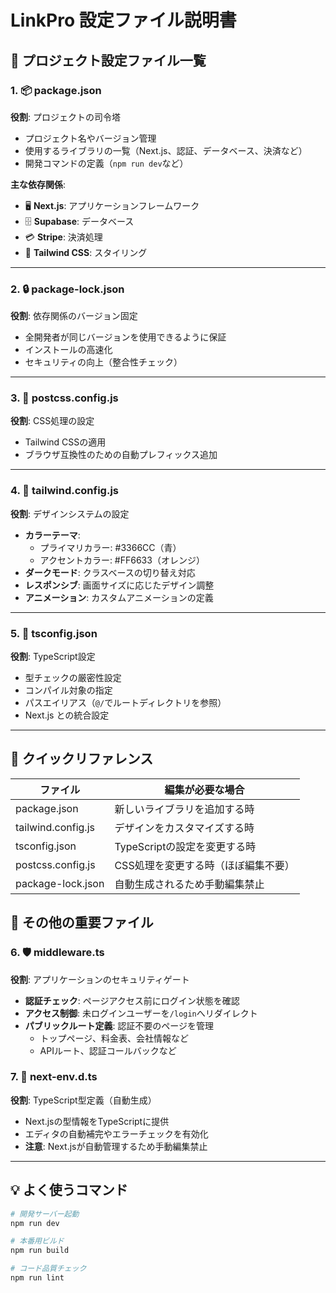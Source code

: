 # LinkPro 設定ファイル説明書

## 📁 プロジェクト設定ファイル一覧

### 1. 📦 package.json
**役割**: プロジェクトの司令塔
- プロジェクト名やバージョン管理
- 使用するライブラリの一覧（Next.js、認証、データベース、決済など）
- 開発コマンドの定義（`npm run dev`など）

**主な依存関係**:
- 🖥️ **Next.js**: アプリケーションフレームワーク
- 🗄️ **Supabase**: データベース
- 💳 **Stripe**: 決済処理
- 🎨 **Tailwind CSS**: スタイリング

---

### 2. 🔒 package-lock.json
**役割**: 依存関係のバージョン固定
- 全開発者が同じバージョンを使用できるように保証
- インストールの高速化
- セキュリティの向上（整合性チェック）

---

### 3. 🎨 postcss.config.js
**役割**: CSS処理の設定
- Tailwind CSSの適用
- ブラウザ互換性のための自動プレフィックス追加

---

### 4. 🎯 tailwind.config.js
**役割**: デザインシステムの設定
- **カラーテーマ**: 
  - プライマリカラー: #3366CC（青）
  - アクセントカラー: #FF6633（オレンジ）
- **ダークモード**: クラスベースの切り替え対応
- **レスポンシブ**: 画面サイズに応じたデザイン調整
- **アニメーション**: カスタムアニメーションの定義

---

### 5. 📘 tsconfig.json
**役割**: TypeScript設定
- 型チェックの厳密性設定
- コンパイル対象の指定
- パスエイリアス（`@/`でルートディレクトリを参照）
- Next.js との統合設定

---

## 🚀 クイックリファレンス

| ファイル | 編集が必要な場合 |
|---------|----------------|
| package.json | 新しいライブラリを追加する時 |
| tailwind.config.js | デザインをカスタマイズする時 |
| tsconfig.json | TypeScriptの設定を変更する時 |
| postcss.config.js | CSS処理を変更する時（ほぼ編集不要） |
| package-lock.json | 自動生成されるため手動編集禁止 |

## 🔧 その他の重要ファイル

### 6. 🛡️ middleware.ts
**役割**: アプリケーションのセキュリティゲート
- **認証チェック**: ページアクセス前にログイン状態を確認
- **アクセス制御**: 未ログインユーザーを`/login`へリダイレクト
- **パブリックルート定義**: 認証不要のページを管理
  - トップページ、料金表、会社情報など
  - APIルート、認証コールバックなど

### 7. 📝 next-env.d.ts
**役割**: TypeScript型定義（自動生成）
- Next.jsの型情報をTypeScriptに提供
- エディタの自動補完やエラーチェックを有効化
- **注意**: Next.jsが自動管理するため手動編集禁止

---

## 💡 よく使うコマンド

```bash
# 開発サーバー起動
npm run dev

# 本番用ビルド
npm run build

# コード品質チェック
npm run lint
```